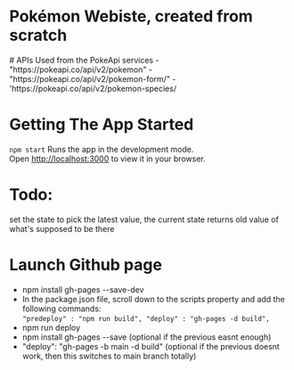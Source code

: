 <h1>Pokémon Webiste, created from scratch</h1>
# APIs Used from the PokeApi services
- "https://pokeapi.co/api/v2/pokemon"
- "https://pokeapi.co/api/v2/pokemon-form/"
- 'https://pokeapi.co/api/v2/pokemon-species/

# Getting The App Started
`npm start`
Runs the app in the development mode.\
Open [http://localhost:3000](http://localhost:3000) to view it in your browser.

# Todo:
set the state to pick the latest value, the current state returns old value of what's supposed to be there

# Launch Github page
- npm install gh-pages --save-dev
- In the package.json file, scroll down to the scripts property and add the following commands: </br>
``
"predeploy" : "npm run build",
"deploy" : "gh-pages -d build",
`` </br>
- npm run deploy
- npm install gh-pages --save (optional if the previous easnt enough)
- "deploy": "gh-pages -b main -d build" (optional if the previous doesnt work, then this switches to main branch totally)
